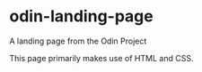 # odin-landing-page
A landing page from the Odin Project

This page primarily makes use of HTML and CSS. 